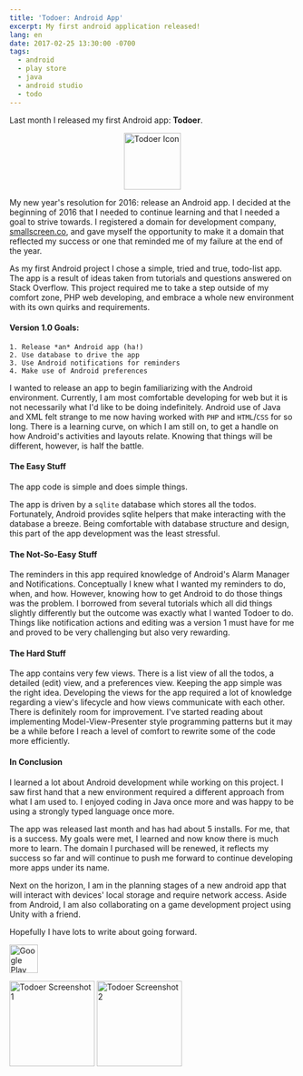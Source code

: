 ```yaml
---
title: 'Todoer: Android App'
excerpt: My first android application released!
lang: en
date: 2017-02-25 13:30:00 -0700
tags:
  - android
  - play store
  - java
  - android studio
  - todo
---
```

Last month I released my first Android app: **Todoer**.

<img src="20170225-todoer-icon-min.png" alt="Todoer Icon" style="width: 100px; display: block; margin: 0 auto;" />

My new year's resolution for 2016: release an Android app.
I decided at the beginning of 2016 that I needed to continue learning and that I needed a goal to strive towards. I registered a domain for development company, <a href="http://www.smallscreen.co" target="_blank">smallscreen.co</a>, and gave myself the opportunity to make it a domain that reflected my success or one that reminded me of my failure at the end of the year.

As my first Android project I chose a simple, tried and true, todo-list app.
The app is a result of ideas taken from tutorials and questions answered on Stack Overflow. This project required me to take a step outside of my comfort zone, PHP web developing, and embrace a whole new environment with its own quirks and requirements.

#### Version 1.0 Goals:
	1. Release *an* Android app (ha!)
	2. Use database to drive the app
	3. Use Android notifications for reminders
	4. Make use of Android preferences

I wanted to release an app to begin familiarizing with the Android environment.
Currently, I am most comfortable developing for web but it is not necessarily what I'd like to be doing indefinitely. Android use of Java and XML felt strange to me now having worked with ```PHP``` and ```HTML```/```CSS``` for so long. There is a learning curve, on which I am still on, to get a handle on how Android's activities and layouts relate. Knowing that things will be different, however, is half the battle.

#### The Easy Stuff

The app code is simple and does simple things. 

The app is driven by a ```sqlite``` database which stores all the todos. Fortunately, Android provides sqlite helpers that make interacting with the database a breeze. Being comfortable with database structure and design, this part of the app development was the least stressful.

#### The Not-So-Easy Stuff

The reminders in this app required knowledge of Android's Alarm Manager and Notifications. Conceptually I knew what I wanted my reminders to do, when, and how. However, knowing how to get Android to do those things was the problem. I borrowed from several tutorials which all did things slightly differently but the outcome was exactly what I wanted Todoer to do. Things like notification actions and editing was a version 1 must have for me and proved to be very challenging but also very rewarding.

#### The Hard Stuff

The app contains very few views. There is a list view of all the todos, a detailed (edit) view, and a preferences view. Keeping the app simple was the right idea. Developing the views for the app required a lot of knowledge regarding a view's lifecycle and how views communicate with each other. There is definitely room for improvement. I've started reading about implementing Model-View-Presenter style programming patterns but it may be a while before I reach a level of comfort to rewrite some of the code more efficiently.

#### In Conclusion

I learned a lot about Android development while working on this project.
I saw first hand that a new environment required a different approach from what I am used to. I enjoyed coding in Java once more and was happy to be using a strongly typed language once more.

The app was released last month and has had about 5 installs.
For me, that is a success. My goals were met, I learned and now know there is much more to learn. The domain I purchased will be renewed, it reflects my success so far and will continue to push me forward to continue developing more apps under its name.

Next on the horizon, I am in the planning stages of a new android app that will interact with devices' local storage and require network access. Aside from Android, I am also collaborating on a game development project using Unity with a friend. 

Hopefully I have lots to write about going forward.

<a href="https://play.google.com/store/apps/details?id=co.smallscreen.todoer" target="_blank"><img src="http://www.smallscreen.co/img/google-play-badge.png" height="50px" alt="Google Play Store: Todoer" /></a>

<img src="/assets/img/upload/20170225-todoer-screenshot-1-min.png" alt="Todoer Screenshot 1" style="width: 150px; display: inline-block;" />&nbsp;<img src="/assets/img/upload/20170225-todoer-screenshot-2-min.png" alt="Todoer Screenshot 2" style="width: 150px; display: inline-block;" />